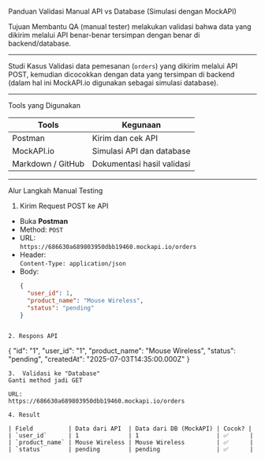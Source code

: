 Panduan Validasi Manual API vs Database (Simulasi dengan MockAPI)

 Tujuan
Membantu QA (manual tester) melakukan validasi bahwa data yang dikirim melalui API benar-benar tersimpan dengan benar di backend/database.

---

 Studi Kasus
Validasi data pemesanan (`orders`) yang dikirim melalui API POST, kemudian dicocokkan dengan data yang tersimpan di backend (dalam hal ini MockAPI.io digunakan sebagai simulasi database).

---

 Tools yang Digunakan

| Tools | Kegunaan |
|-------|----------|
| Postman | Kirim dan cek API |
| MockAPI.io | Simulasi API dan database |
| Markdown / GitHub | Dokumentasi hasil validasi |

---

 Alur Langkah Manual Testing

 1. Kirim Request POST ke API

- Buka **Postman**
- Method: `POST`
- URL:  
  `https://686630a689803950dbb19460.mockapi.io/orders`
- Header:  
  `Content-Type: application/json`
- Body:
  ```json
  {
    "user_id": 1,
    "product_name": "Mouse Wireless",
    "status": "pending"
  }
```

2. Respons API
```
{
  "id": "1",
  "user_id": "1",
  "product_name": "Mouse Wireless",
  "status": "pending",
  "createdAt": "2025-07-03T14:35:00.000Z"
}
```
3.  Validasi ke "Database"
Ganti method jadi GET

URL:
https://686630a689803950dbb19460.mockapi.io/orders

4. Result

| Field          | Data dari API  | Data dari DB (MockAPI) | Cocok? |
| `user_id`      | 1              | 1                      | ✅      |
| `product_name` | Mouse Wireless | Mouse Wireless         | ✅      |
| `status`       | pending        | pending                | ✅      |
